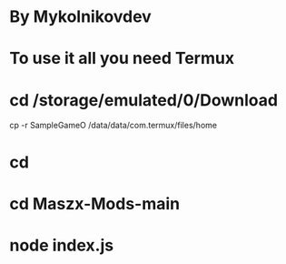 # By Mykolnikovdev
# To use it all you need Termux
# cd /storage/emulated/0/Download
 cp -r SampleGameO /data/data/com.termux/files/home
# cd
# cd Maszx-Mods-main
# node index.js